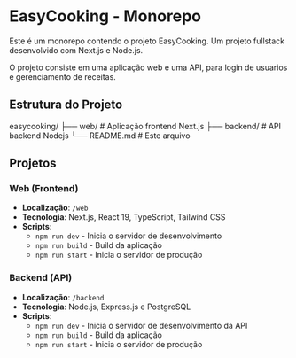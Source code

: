# EasyCooking - Monorepo

Este é um monorepo contendo o projeto EasyCooking.
Um projeto fullstack desenvolvido com Next.js e Node.js.

O projeto consiste em uma aplicação web e uma API, para login de usuarios e gerenciamento de receitas.

## Estrutura do Projeto

easycooking/
├── web/          # Aplicação frontend Next.js
├── backend/      # API backend Nodejs
└── README.md     # Este arquivo

## Projetos

### Web (Frontend)

- **Localização**: `/web`
- **Tecnologia**: Next.js, React 19, TypeScript, Tailwind CSS
- **Scripts**:
  - `npm run dev` - Inicia o servidor de desenvolvimento
  - `npm run build` - Build da aplicação
  - `npm run start` - Inicia o servidor de produção

### Backend (API)

- **Localização**: `/backend`
- **Tecnologia**: Node.js, Express.js e PostgreSQL
- **Scripts**:
  - `npm run dev` - Inicia o servidor de desenvolvimento da API
  - `npm run build` - Build da aplicação
  - `npm run start` - Inicia o servidor de produção
